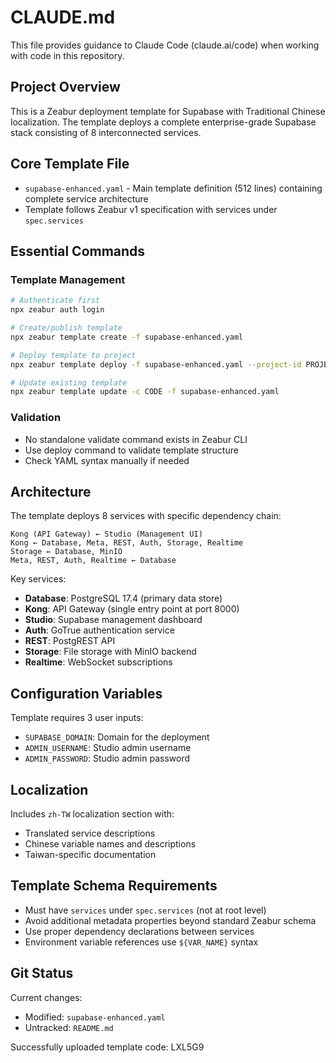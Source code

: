 # CLAUDE.md

This file provides guidance to Claude Code (claude.ai/code) when working with code in this repository.

## Project Overview

This is a Zeabur deployment template for Supabase with Traditional Chinese localization. The template deploys a complete enterprise-grade Supabase stack consisting of 8 interconnected services.

## Core Template File

- `supabase-enhanced.yaml` - Main template definition (512 lines) containing complete service architecture
- Template follows Zeabur v1 specification with services under `spec.services`

## Essential Commands

### Template Management
```bash
# Authenticate first
npx zeabur auth login

# Create/publish template  
npx zeabur template create -f supabase-enhanced.yaml

# Deploy template to project
npx zeabur template deploy -f supabase-enhanced.yaml --project-id PROJECT_ID

# Update existing template
npx zeabur template update -c CODE -f supabase-enhanced.yaml
```

### Validation
- No standalone validate command exists in Zeabur CLI
- Use deploy command to validate template structure
- Check YAML syntax manually if needed

## Architecture

The template deploys 8 services with specific dependency chain:
```
Kong (API Gateway) ← Studio (Management UI)
Kong ← Database, Meta, REST, Auth, Storage, Realtime  
Storage ← Database, MinIO
Meta, REST, Auth, Realtime ← Database
```

Key services:
- **Database**: PostgreSQL 17.4 (primary data store)
- **Kong**: API Gateway (single entry point at port 8000)
- **Studio**: Supabase management dashboard
- **Auth**: GoTrue authentication service
- **REST**: PostgREST API
- **Storage**: File storage with MinIO backend
- **Realtime**: WebSocket subscriptions

## Configuration Variables

Template requires 3 user inputs:
- `SUPABASE_DOMAIN`: Domain for the deployment
- `ADMIN_USERNAME`: Studio admin username  
- `ADMIN_PASSWORD`: Studio admin password

## Localization

Includes `zh-TW` localization section with:
- Translated service descriptions
- Chinese variable names and descriptions
- Taiwan-specific documentation

## Template Schema Requirements

- Must have `services` under `spec.services` (not at root level)
- Avoid additional metadata properties beyond standard Zeabur schema
- Use proper dependency declarations between services
- Environment variable references use `${VAR_NAME}` syntax

## Git Status

Current changes:
- Modified: `supabase-enhanced.yaml` 
- Untracked: `README.md`

Successfully uploaded template code: LXL5G9